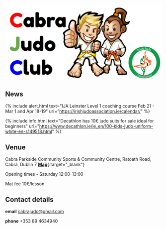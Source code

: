 [//]: # (open new tab in markdown - https://www.mydigitaltoolbox.pro/blog/markdown-kramdown-link-new-tab)
[//]: # (markdown syntax guide - https://coderwall.com/p/hcqhja/coderwall-markdown-cheat-sheet)
[//]: # (markdown cheatsheet - https://github.com/adam-p/markdown-here/wiki/Markdown-Cheatsheet)
[//]: # (jekyll guide - https://jekyllrb.com/docs)
[//]: # (jekyll cheatsheet - https://devhints.io/jekyll)
[//]: # (set up github pages website in 10 mins - https://blog.usejournal.com/set-up-your-portfolio-website-in-less-than-10-minutes-with-github-pages-d0efa8ff56fd)
[//]: # (github cheatsheet - https://help.github.com/en/github/creating-cloning-and-archiving-repositories/cloning-a-repository)
[//]: # (github simple guide - https://rogerdudler.github.io/git-guide/)
[//]: # (jekyll themes - http://jekyllthemes.org/)

![Cabra Judo Club logo](images/CJClogo.png)



## News



{% include alert.html text="IJA Leinster Level 1 coaching course Feb 21 - Mar 1 and Apr 18-19" 
url="https://irishjudoassociation.ie/calendar/" %}


{% include info.html text="Decathlon has 10&euro; judo suits for sale ideal for beginners" 
url="https://www.decathlon.ie/ie_en/100-kids-judo-uniform-white-en-s149518.html" %}


## Venue

Cabra Parkside Community Sports & Community Centre, Ratoath Road, Cabra, Dublin 7 [**Map**](https://goo.gl/maps/GkZEBZg8fYvLdPHq8){:target="_blank"} 

Opening times - Saturday 12:00-13:00

Mat fee 10&euro;/lesson

## Contact details

**email** cabrajudo@gmail.com

**phone** +353 89 4634940  
